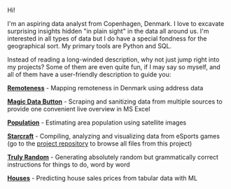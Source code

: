 Hi!

I'm an aspiring data analyst from Copenhagen, Denmark. I love to excavate surprising insights hidden "in plain sight" in the data all around us. I'm interested in all types of data but I do have a special fondness for the geographical sort. My primary tools are Python and SQL.

Instead of reading a long-winded description, why not just jump right into my projects? Some of them are even quite fun, if I may say so myself, and all of them have a user-friendly description to guide you:

**[Remoteness](https://github.com/JackyVSO/JackyVSO/blob/main/remoteness.md)** - Mapping remoteness in Denmark using address data

**[Magic Data Button](https://github.com/JackyVSO/JackyVSO/blob/main/MagicDataButton.md)** - Scraping and sanitizing data from multiple sources to provide one convenient live overview in MS Excel

**[Population](https://github.com/JackyVSO/JackyVSO/blob/main/population.ipynb)** - Estimating area population using satellite images

**[Starcraft](https://github.com/JackyVSO/Starcraft/blob/main/readme.md)** - Compiling, analyzing and visualizing data from eSports games (go to the [project repository](https://github.com/JackyVSO/Starcraft/tree/main) to browse all files from this project)

**[Truly Random](https://github.com/JackyVSO/JackyVSO/blob/main/TrulyRandom/TrulyRandom.md#how-do-you-generate-a-completely-random-but-fully-coherent-sentence)** - Generating absolutely random but grammatically correct instructions for things to do, word by word

**[Houses](https://github.com/JackyVSO/JackyVSO/blob/main/Houses.ipynb)** - Predicting house sales prices from tabular data with ML
